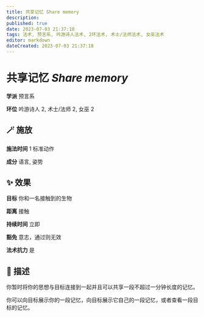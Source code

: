 ```yaml
---
title: 共享记忆 Share memory
description: 
published: true
date: 2023-07-03 21:37:18
tags: 法术, 预言系, 吟游诗人法术, 2环法术, 术士/法师法术, 女巫法术
editor: markdown
dateCreated: 2023-07-03 21:37:18
---
```


# **共享记忆** *Share memory*

**学派** 预言系 

**环位** 吟游诗人 2, 术士/法师 2, 女巫 2

## 🪄 施放

**施法时间** 1 标准动作

**成分** 语言, 姿势

## ✨ 效果 

**目标** 你和一名接触到的生物 

**距离** 接触  

**持续时间** 立即 

**豁免** 意志，通过则无效

**法术抗力** 是

## 📖 描述

你暂时将你的思想与目标连接到一起并且可以共享一段不超过一分钟长度的记忆。

你可以向目标展示你的一段记忆，向目标展示它自己的一段记忆，或者查看一段目标的记忆。
    